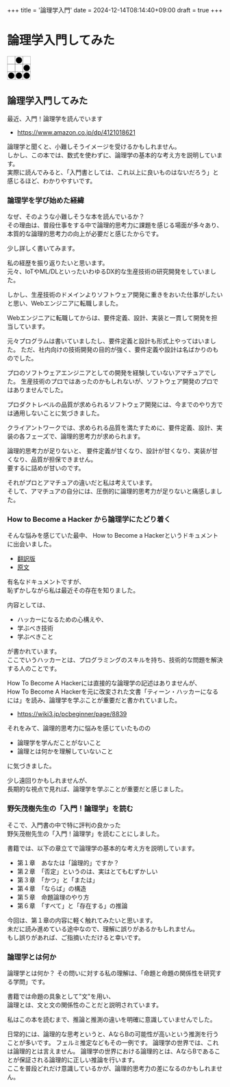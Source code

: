 +++
title = '論理学入門'
date = 2024-12-14T08:14:40+09:00
draft = true
+++

# 論理学入門してみた

![alt text](image.png)

## 論理学入門してみた

最近、入門！論理学を読んでいます

- https://www.amazon.co.jp/dp/4121018621

論理学と聞くと、小難しそうイメージを受けるかもしれません。  
しかし、この本では、数式を使わずに、論理学の基本的な考え方を説明しています。  
実際に読んでみると、「入門書としては、これ以上に良いものはないだろう」と感じるほど、わかりやすいです。


### 論理学を学び始めた経緯

なぜ、そのような小難しそうな本を読んでいるか？   
その理由は、普段仕事をする中で論理的思考力に課題を感じる場面が多々あり、  
本質的な論理的思考力の向上が必要だと感じたからです。

少し詳しく書いてみます。  

私の経歴を振り返りたいと思います。  
元々、IoTやML/DLといったいわゆるDX的な生産技術の研究開発をしていました。

しかし、生産技術のドメインよりソフトウェア開発に重きをおいた仕事がしたいと思い、Webエンジニアに転職しました。

Webエンジニアに転職してからは、要件定義、設計、実装と一貫して開発を担当しています。

元々プログラムは書いていましたし、要件定義と設計も形式上やってはいました。
ただ、社内向けの技術開発の目的が強く、要件定義や設計は名ばかりのものでした。

プロのソフトウェアエンジニアとしての開発を経験していないアマチュアでした。
生産技術のプロではあったのかもしれないが、ソフトウェア開発のプロではありませんでした。

プロダクトレベルの品質が求められるソフトウェア開発には、今までのやり方では通用しないことに気づきました。

クライアントワークでは、求められる品質を満たすために、要件定義、設計、実装の各フェーズで、論理的思考力が求められます。

論理的思考力が足りないと、
要件定義が甘くなり、設計が甘くなり、実装が甘くなり、品質が担保できません。  
要するに詰めが甘いのです。

それがプロとアマチュアの違いだと私は考えています。  
そして、アマチュアの自分には、圧倒的に論理的思考力が足りないと痛感しました。

### How to Become a Hacker から論理学にたどり着く

そんな悩みを感じていた最中、
How to Become a Hackerというドキュメントに出会いました。

- [翻訳版](https://cruel.org/freeware/hacker.html)
- [原文](http://www.catb.org/~esr/faqs/hacker-howto.html)

有名なドキュメントですが、  
恥ずかしながら私は最近その存在を知りました。  

内容としては、
- ハッカーになるための心構えや、
- 学ぶべき技術
- 学ぶべきこと

が書かれています。   
ここでいうハッカーとは、プログラミングのスキルを持ち、技術的な問題を解決する人のことです。

 How To Become A Hackerには直接的な論理学の記述はありませんが、  
How To Become A Hackerを元に改変された文書「ティーン・ハッカーになるには」を読み、論理学を学ぶことが重要だと書かれていました。

- https://wiki3.jp/pcbeginner/page/8839

それをみて、論理的思考力に悩みを感じていたものの

- 論理学を学んだことがないこと
- 論理とは何かを理解していないこと

に気づきました。  

少し遠回りかもしれませんが、  
長期的な視点で見れば、論理学を学ぶことが重要だと感じました。

### 野矢茂樹先生の「入門！論理学」を読む

そこで、入門書の中で特に評判の良かった  
野矢茂樹先生の「入門！論理学」を読むことにしました。

書籍では、以下の章立てで論理学の基本的な考え方を説明しています。

- 第１章　あなたは「論理的」ですか？
- 第２章　「否定」というのは、実はとてもむずかしい
- 第３章　「かつ」と「または」
- 第４章　「ならば」の構造
- 第５章　命題論理のやり方
- 第６章　「すべて」と「存在する」の推論

今回は、第１章の内容に軽く触れてみたいと思います。  
未だに読み進めている途中なので、理解に誤りがあるかもしれません。  
もし誤りがあれば、ご指摘いただけると幸いです。


### 論理学とは何か

論理学とは何か？
その問いに対する私の理解は、「命題と命題の関係性を研究する学問」です。

書籍では命題の具象として"文"を用い、  
論理とは、文と文の関係性のことだと説明されています。

私はこの本を読むまで、推論と推測の違いを明確に意識していませんでした。


日常的には、論理的な思考というと、AならBの可能性が高いという推測を行うことが多いです。
フェルミ推定などもその一例です。
論理学の世界では、これは論理的とは言えません。
論理学の世界における論理的とは、AならBであることが保証される論理的に正しい推論を行います。  
ここを普段どれだけ意識しているかが、論理的思考力の差になるのかもしれません。
